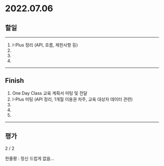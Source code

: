 # 2022.07.06

## 할일

------

1. I-Plus 정리 (API, 흐름, 제한사항 등)
2. 
3. 
4. 








------

## Finish

1. One Day Class 교육 계획서 미팅 및 전달
2. I-Plus 미팅 (API 정리, 1개월 이용권 차주, 교육 대상자 데이터 관련)
3. 
4. 
5. 


------

## 평가

  2 / 2

한줄평 : 정신 드럽게 없음...